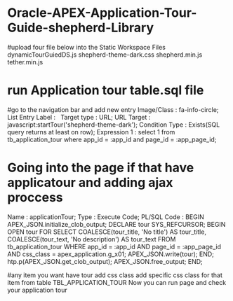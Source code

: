 # Oracle-APEX-Application-Tour-Guide-shepherd-Library

#upload four file below into the Static Workspace Files
dynamicTourGuiedDS.js
shepherd-theme-dark.css
shepherd.min.js
tether.min.js

# run Application tour table.sql file

#go to the navigation bar and add new entry
Image/Class       : fa-info-circle;
List Entry Label  : &nbsp;
Target type       : URL;
URL Target        : javascript:startTour('shepherd-theme-dark');
Condition Type    : Exists(SQL query returns at least on row);
Expression 1      : select 1 
                    from   tb_application_tour 
                    where  app_id = :app_id 
                    and    page_id = :app_page_id;

# Going into the page if that have applicatour and adding ajax proccess 
Name : applicationTour;
Type : Execute Code;
PL/SQL Code : 
  BEGIN
    APEX_JSON.initialize_clob_output;
    DECLARE
        tour SYS_REFCURSOR;
    BEGIN
        OPEN tour FOR
            SELECT COALESCE(tour_title, 'No title') AS tour_title,
                   COALESCE(tour_text, 'No description') AS tour_text
            FROM tb_application_tour
            WHERE app_id = :app_id 
            AND page_id =  :app_page_id
            AND css_class = apex_application.g_x01;
        APEX_JSON.write(tour);
    END;
    htp.p(APEX_JSON.get_clob_output);
    APEX_JSON.free_output;
END;


#any item you want have tour add css class
add specific css class for that item from table TBL_APPLICATION_TOUR
Now you can run page and check your application tour
